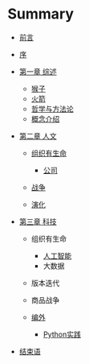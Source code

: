 # Summary

* [前言](README.md)
* [序](序.md)
* [第一章 综述](第一章.md)
  * [猴子](猴子.md)
  * [火箭](火箭.md)
  * [哲学与方法论](哲学与方法论.md)
  * [概念介绍](概念.md)

* [第二章 人文](第二章.md)
  * [组织有生命](组织的力量.md)
    * [公司](公司.md)

  * [战争](战争.md)
  * [演化](演化的力量.md)

* [第三章 科技](第三章-科技.md)
  * 组织有生命
    * [人工智能](人工智能.md)
    * 大数据

  * 版本迭代
  * 商品战争
  * [编外](编外.md)
    * [Python实践](python实践.md)


* [结束语](结束语.md)

